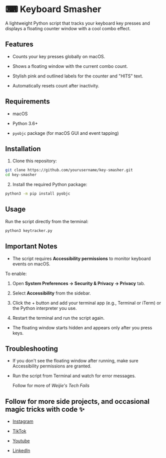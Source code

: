 # ⌨ Keyboard Smasher

A lightweight Python script that tracks your keyboard key presses and displays a floating counter window with a cool combo effect.

## Features

- Counts your key presses globally on macOS.

- Shows a floating window with the current combo count.

- Stylish pink and outlined labels for the counter and "HITS" text.

- Automatically resets count after inactivity.

## Requirements

- macOS

- Python 3.6+

- `pyobjc` package (for macOS GUI and event tapping)

## Installation

1. Clone this repository:

```bash
git clone https://github.com/yourusername/key-smasher.git
cd key-smasher
```

2. Install the required Python package:

```bash
python3 -m pip install pyobjc
```

## Usage

Run the script directly from the terminal:

```bash
python3 keytracker.py
```

## Important Notes

- The script requires **Accessibility permissions** to monitor keyboard events on macOS.

To enable:

1. Open **System Preferences → Security & Privacy → Privacy** tab.

2. Select **Accessibility** from the sidebar.

3. Click the + button and add your terminal app (e.g., Terminal or iTerm) or the Python interpreter you use.

4. Restart the terminal and run the script again.

- The floating window starts hidden and appears only after you press keys.

## Troubleshooting

- If you don't see the floating window after running, make sure Accessibility permissions are granted.

- Run the script from Terminal and watch for error messages.

  Follow for more of _Weijie's Tech Fails_

## Follow for more side projects, and occasional magic tricks with code ✨

- [Instagram](https://www.instagram.com/iam._.weijie/)

- [TikTok](https://www.tiktok.com/@iam._.weijie)

- [Youtube](https://www.youtube.com/@iam_weijie)

- [LinkedIn](https://www.linkedin.com/in/weijiew/)
